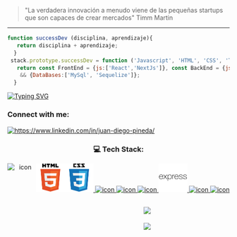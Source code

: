 > "La verdadera innovación a menudo viene de las pequeñas startups que son capaces de crear mercados"
> Timm Martin
---
```js
function successDev (disciplina, aprendizaje){
   return disciplina + aprendizaje;
  }
 stack.prototype.successDev = function ('Javascript', 'HTML', 'CSS', 'Typescript'){
   return const FrontEnd = {js:['React','NextJs']}, const BackEnd = {js:['Express', 'Node']},
    && {DataBases:['MySql', 'Sequelize']};
  }
```
<body>
<!--     <div class="box " style="display: grid>
         <div class="form"> -->
         <a class="form "href="https://git.io/typing-svg"><img src="https://readme-typing-svg.demolab.com?font=caveat&size=25&duration=3300&pause=1&color=F6F0ED&border-radius=8px&background=22272d&vCenter=true&padding=5px&multiline=true&width=860&height=270&lines=++++++Hola+y+Bienvenido+a+mi+perfil+en+Github.;+;+++Estare+encantado+de+contribuir+a+tu+proyecto%2C;Mis+conocimientos+y+habilidades+me+hacen+un+candidato+ideal%2C;Estoy+seguro+de+que+puedo+aportar+un+valor+significativo.;no+dudes+en+ponerte+en+contacto+conmigo.;%C2%A1Estoy+dispuesto+a+formar+parte+de+tu+proyecto+y+;lograr+%C3%A9xito+juntos!;+" alt="Typing SVG" /></a>        

<h3 align="left">Connect with me:</h3>
<a href="https://www.linkedin.com/in/juan-diego-pineda/" target="_blank" rel="noopener ">
    <img align="center" src="https://raw.githubusercontent.com/rahuldkjain/github-profile-readme-generator/master/src/images/icons/Social/linked-in-alt.svg"   alt="https://www.linkedin.com/in/juan-diego-pineda/" height="40" width="40" />
</a><br/>
  
<!--    ![gifdevops](https://user-images.githubusercontent.com/117276310/205516382-b0d6df35-890a-4cf2-838f-c8db68cfecf9.gif)   -->
<h3 align="center"> 💻 Tech Stack:</h3>

<div style="display: flex" align="center">  
<img src="https://techstack-generator.vercel.app/github-icon.svg" alt="icon" width="65" height="65" />
<a href="https://www.w3.org/html/" target="_blank" rel="noreferrer"> 
<img src="https://raw.githubusercontent.com/devicons/devicon/master/icons/html5/html5-original-wordmark.svg" alt="html5" width="65" height="65"/></a>
<a href="https://www.w3schools.com/css/" target="_blank" rel="noreferrer"> <img src="https://raw.githubusercontent.com/devicons/devicon/master/icons/css3/css3-original-wordmark.svg" alt="css3" width="65" height="65"/>
<img src="https://techstack-generator.vercel.app/js-icon.svg" alt="icon" width="65" height="65" />
<img src="https://techstack-generator.vercel.app/ts-icon.svg" alt="icon" width="65" height="65" /> 
<img src="https://techstack-generator.vercel.app/mysql-icon.svg" alt="icon" width="65" height="65" /> 
<img src="https://raw.githubusercontent.com/devicons/devicon/master/icons/express/express-original-wordmark.svg" alt="express" width="65" height="65"/> 
<img src="https://techstack-generator.vercel.app/react-icon.svg" alt="icon" width="65" height="65" />
<img src="https://techstack-generator.vercel.app/nginx-icon.svg" alt="icon" width="65" height="65" /> 
    <br/>
</body>

   <br/>
   
![](https://github-readme-stats.vercel.app/api?username=juan123530&theme=dark&hide_border=false&include_all_commits=false&count_private=false)<br/><br/>
![](https://github-readme-stats.vercel.app/api/top-langs/?username=juan123530&theme=dark&hide_border=false&include_all_commits=false&count_private=false&layout=compact)
